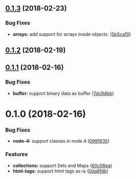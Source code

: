 <a name="0.1.3"></a>
## [0.1.3](https://github.com/nicojs/node-surrial/compare/v0.1.2...v0.1.3) (2018-02-23)


### Bug Fixes

* **arrays:** add support for arrays inside objects. ([5b5ca10](https://github.com/nicojs/node-surrial/commit/5b5ca10))



<a name="0.1.2"></a>
## [0.1.2](https://github.com/nicojs/node-surrial/compare/v0.1.1...v0.1.2) (2018-02-19)



<a name="0.1.1"></a>
## [0.1.1](https://github.com/nicojs/node-surrial/compare/v0.1.0...v0.1.1) (2018-02-16)


### Bug Fixes

* **buffer:** support binary data as buffer ([7dc94bb](https://github.com/nicojs/node-surrial/commit/7dc94bb))



<a name="0.1.0"></a>
# 0.1.0 (2018-02-16)


### Bug Fixes

* **node-4:** support classes in node 4 ([0991835](https://github.com/nicojs/node-surrial/commit/0991835))


### Features

* **collections:** support Sets and Maps ([60c06ea](https://github.com/nicojs/node-surrial/commit/60c06ea))
* **html-tags:** support html tags as-is ([0da8fdb](https://github.com/nicojs/node-surrial/commit/0da8fdb))



